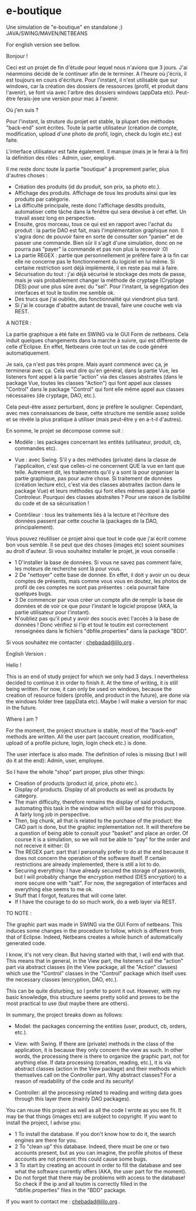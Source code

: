 # e-boutique
Une simulation de "e-boutique" en standalone ;) JAVA/SWING/MAVEN/NETBEANS

For english version see bellow.

Bonjour !

Ceci est un projet de fin d'étude pour lequel nous n'avions que 3 jours. J'ai néanmoins décidé de le continuer afin de le terminer. A l'heure où j'écris, il est toujours en cours d'écriture. Pour l'instant, il n'est utilisable que sur windows, car la création des dossiers de ressources (profil, et produit dans l'avenir), se font via avec l'arbre des dossiers windows (appData etc).
Peut-être ferais-jee une version pour mac à l'avenir.

Où j'en suis ?

Pour l'instant, la struture du projet est stable, la plupart des méthodes "back-end" sont écrites. Toute la partie utilisateur (création de compte, modification, upload d'une photo de profil, login, check du login etc.) est faite.

L'interface utilisateur est faite également. Il manque (mais je le ferai à la fin) la définition des rôles : Admin, user, employé.

Il me reste donc toute la partie "boutique" à proprement parler, plus d'autres choses :

- Création des produits (id du produit, son prix, sa photo etc.). 
- Affichage des produits. Affichage de tous les produits ainsi que les produits par catégorie.
- La difficulté principale, reste donc l'affichage desdits produits, automatiser cette tâche dans la fenêtre qui sera dévolue à cet effet. Un travail assez long en perspective.
- Ensuite, gros morceau, tous ce qui est en rapport avec l'achat du produit : la partie DAO est fait, mais l'implémentation graphique non. Il s'agira donc de pouvoir faire en sorte de consulter son "panier" et de passer une commande. Bien sûr il s'agit d'une simulation, donc on ne pourra pas "payer" la commande et pas non plus la recevoir :0)
- La partie REGEX : partie que personnellement je préfère faire à la fin car elle ne concerne pas le fonctionnement du logiciel en lui même. Si certaine restriction sont déjà implémenté, il en reste pas mal à faire.
- Sécurisation du tout : j'ai déjà sécurisé le stockage des mots de passe, mais je vais probablement changer la méthode de cryptage (Cryptage DES) pour une plus sûre avec du "sel". Pour l'instant, la ségrégation des interfaces et tout le toutim me semble ok.
- Des trucs que j'ai oubliés, des fonctionnalité qui viendront plus tard.
- Si j'ai le courage d'abattre autant de travail, faire une couche web via REST.

A NOTER :

La partie graphique a été faite en SWING via le GUI Form de netbeans. Cela induit quelques changements dans la marche à suivre, qui est différente de celle d'Eclipse. En effet, Netbeans crée tout un tas de code généré automatiquement.

Je sais, ça n'est pas très propre. Mais ayant commencé avec ça, je terminerai avec ça. Cela veut dire qu'en général, dans la partie Vue, les listeners font appel à la partie "action" via des classes abstraites (dans le package Vue, toutes les classes "Action") qui font appel aux classes "Control" dans le package "Control" qui font elle même appel aux classes nécessaires (de cryptage, DAO, etc.).

Cela peut-être assez perturbant, donc je préfère le souligner. Cependant, avec mes connaissances de base, cette structure me semble assez solide et se révèle la plus pratique à utiliser (mais peut-être y en a-t-il d'autres).

En somme, le projet se décompose comme suit :

- Modèle : les packages concernant les entités (utilisateur, produit, cb, commandes etc).

- Vue : avec Swing. S'il y a des méthodes (private) dans la classe de l'applicaiton, c'est que celles-ci ne concernent QUE la vue en tant que telle.
Autrement dit, les traitements qu'il y a sont là pour organiser la partie graphique, pas pour autre chose. Si traitement de données (création lecture etc), c'est via des classes abstraites (action dans le package Vue) et leurs méthodes qui font elles mêmes appel à la partie Controleur. Pourquoi des classes abstraites ? Pour une raison de lisibilité du code et de sa sécurisation !

- Contrôleur : tous les traitements liés à la lecture et l'écriture des données passent par cette couche là (packages de la DAO, principalement).

Vous pouvez réutiliser ce projet ainsi que tout le code que j'ai écrit comme bon vous semble. Il se peut que des choses (images etc) soient soumises au droit d'auteur. Si vous souhaitez installer le projet, je vous conseille :

- 1 D'installer la base de données. Si vous ne savez pas comment faire, les moteurs de recherche sont là pour vous.
- 2 De "nettoyer" cette base de donnée. En effet, il doit y avoir un ou deux comptes de présents, mais comme vous vous en doutez, les photos de profil de ces comptes ne sont pas présentes : cela pourrait faire quelques bugs.
- 3 De commencer par vous créer un compte afin de remplir la base de données et de voir ce que pour l'instant le logiciel propose (AKA, la partie utilisateur pour l'instant).
- N'oubliez pas qu'il peut y avoir des soucis avec l'accès à la base de données ! Donc vérifiez si l'ip et tout le toutim est correctement renseignées dans le fichiers "dbfile.properties" dans la package "BDD".


Si vous souhaitez me contacter : chebadad@lilo.org .

English Version :

Hello !

This is an end of study project for which we only had 3 days. I nevertheless decided to continue it in order to finish it. At the time of writing, it is still being written. For now, it can only be used on windows, because the creation of resource folders (profile, and product in the future), are done via the windows folder tree (appData etc).
Maybe I will make a version for mac in the future.

Where I am ?

For the moment, the project structure is stable, most of the "back-end" methods are written. All the user part (account creation, modification, upload of a profile picture, login, login check etc.) is done.

The user interface is also made. The definition of roles is missing (but I will do it at the end): Admin, user, employee.

So I have the whole "shop" part proper, plus other things:

- Creation of products (product id, price, photo etc.).
- Display of products. Display of all products as well as products by category.
- The main difficulty, therefore remains the display of said products, automating this task in the window which will be used for this purpose. A fairly long job in perspective.
- Then, big chunk, all that is related to the purchase of the product: the CAD part is done, but the graphic implementation not. It will therefore be a question of being able to consult your "basket" and place an order. Of course it is a simulation, so we will not be able to "pay" for the order and not receive it either: 0)
- The REGEX part: part that I personally prefer to do at the end because it does not concern the operation of the software itself. If certain restrictions are already implemented, there is still a lot to do.
- Securing everything: I have already secured the storage of passwords, but I will probably change the encryption method (DES encryption) to a more secure one with "salt". For now, the segregation of interfaces and everything else seems to me ok.
- Stuff that I forgot, features that will come later.
- If I have the courage to do so much work, do a web layer via REST.

TO NOTE :

The graphic part was made in SWING via the GUI Form of netbeans. This induces some changes in the procedure to follow, which is different from that of Eclipse. Indeed, Netbeans creates a whole bunch of automatically generated code.

I know, it's not very clean. But having started with that, I will end with that. This means that in general, in the View part, the listeners call the "action" part via abstract classes (in the View package, all the "Action" classes) which use the "Control" classes in the "Control" package which itself uses the necessary classes (encryption, DAO, etc.).

This can be quite disturbing, so I prefer to point it out. However, with my basic knowledge, this structure seems pretty solid and proves to be the most practical to use (but maybe there are others).

In summary, the project breaks down as follows:

- Model: the packages concerning the entities (user, product, cb, orders, etc.).

- View: with Swing. If there are (private) methods in the class of the application, it is because they only concern the view as such.
In other words, the processing there is there to organize the graphic part, not for anything else. If data processing (creation, reading, etc.), it is via abstract classes (action in the View package) and their methods which themselves call on the Controller part. Why abstract classes? For a reason of readability of the code and its security!

- Controller: all the processing related to reading and writing data goes through this layer there (mainly DAO packages).

You can reuse this project as well as all the code I wrote as you see fit. It may be that things (images etc) are subject to copyright. If you want to install the project, I advise you:

- 1 To install the database. If you don't know how to do it, the search engines are there for you.
- 2 To "clean up" this database. Indeed, there must be one or two accounts present, but as you can imagine, the profile photos of these accounts are not present: this could cause some bugs.
- 3 To start by creating an account in order to fill the database and see what the software currently offers (AKA, the user part for the moment).
- Do not forget that there may be problems with access to the database! So check if the ip and all toutim is correctly filled in the "dbfile.properties" files in the "BDD" package.

If you want to contact me : chebadad@lilo.org .
